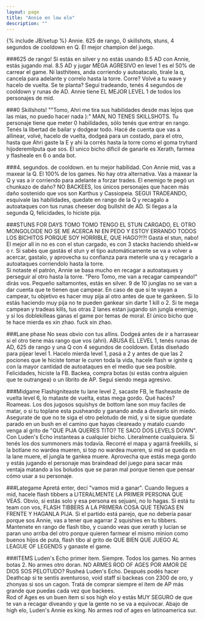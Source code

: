 ```yaml
---
layout: page
title: "Annie en low elo"
description: ""
---
```

{% include JB/setup %}
Annie. 625 de rango, 0 skillshots, stuns, 4 segundos de cooldown en Q. El mejor champion del juego.  

###625 de rango!
Si estás en silver y no estás usando 8.5 AD con Annie, estás jugando mal. 8.5 AD y jugar MEGA AGRESIVO en level 1 es el 50% de carrear el game. Ni lasthitees, anda corriendo y autoatacalo, tirale la q, cancela para adelante y correlo hasta la torre. Corre? Volvé a tu wave y hacelo de vuelta. Se te planta? Seguí tradeando, tenés 4 segundos de cooldown y runas de AD. Annie tiene EL MEJOR LEVEL 1 de todos los personajes de mid.  

###0 Skillshots!
""Tomo, Ahri me tira sus habilidades desde mas lejos que las mias, no puedo hacer nada ):" MAN, NO TENES SKILLSHOTS. Tu personaje tiene que meter 0 habilidades, sólo tenés que entrar en rango. Tenés la libertad de bailar y dodgear todo. Hacé de cuenta que vas a allinear, volvé, hacelo de vuelta, dodgeá para un costado, para el otro, hasta que Ahri gaste la E y ahi la corrés hasta la torre como el goma tryhard hijoderemilputa que sos. El unico bicho dificil de ganarle es Xerath, farmea y flasheale en 6 o anda bot.

###4. segundos. de cooldown. en tu mejor habilidad.
Con Annie mid, vas a maxear la Q. El 100% de los games. No hay otra alternativa. Vas a maxear la Q y vas a ir corriendo para adelante a forzar trades. El enemigo te pegó un chunkazo de daño? NO BACKEES, los únicos personajes que hacen más daño sostenido que vos son Karthus y Cassiopeia. SEGUI TRADEANDO, esquivale las habilidades, quedate en rango de la Q y recagalo a autoataques con tus runas cheeser dog bullshit de AD. Si llegas a la segunda Q, felicidades, lo hiciste pija.  


###STUNS FOR DAYS
TOMO TOMO TENGO EL STUN CARGADO, EL OTRO MONGOLOIDE NO SE ME ACERCA NI EN PEDO Y ESTOY ERRANDO TODOS LOS BICHITOS PORQUE SOY HORRIBLE, QUE HAGO?!?! Gastá el stun, nabo! El mejor all in no es con el stun cargado, es con 3 stacks haciendo shield+w o r. Si sabés que gastás el stun y el tipo automáticamente se va a volver a acercar, gastalo, y aprovecha su confianza para meterle una q y recagarlo a autoataques corriendolo hasta la torre.  
Si notaste el patrón, Annie se basa mucho en recagar a autoataques y perseguir al otro hasta la torre. "Pero Tomo, me van a recagar campeando!" dirás vos. Pequeño saltamontes, estás en silver. 9 de 10 junglas no se van a dar cuenta que te tienen que campear. En caso de que sí te vayan a campear, tu objetivo es hacer muy pija al otro antes de que te gankeen. Si lo estás haciendo muy pija no te pueden gankear sin darte 1 kill o 2. Si te mega campean y tradeas kills, tus otras 2 lanes estan jugando sin jungla enemigo, y si los doblekilleas ganas el game por temas de moral. El único bicho que te hace mierda es xin zhao. fuck xin zhao.  

###Lane phase
No seas obvio con tus allins. Dodgeá antes de ir a harrasear si el otro tiene más rango que vos (ahri). ABUSA EL LEVEL 1, tenés runas de AD, 625 de rango y una Q con 4 segundos de cooldown. Estás diseñado para pijear level 1. Hacelo mierda level 1, pasá a 2 y antes de que las 2 pociones que le hiciste tomar le curen toda la vida, hacele flash w ignite q con la mayor cantidad de autoataques en el medio que sea posible. Felicidades, hiciste la FB. Backea, compra botas (si estás contra alguien que te outrangea) o un librito de AP. Seguí siendo mega agresivo.  


###Midgame
Flashigniteaste tu lane level 2, sacaste FB, le flasheaste de vuelta level 6, lo mataste de vuelta, estas mega gordo. Qué hacés? Roameas. Los dos jugosos squishys de bottom lane son muy faciles de matar, o si tu toplane esta pusheando y ganando anda a divearlo sin miedo. Asegurate de que no te siga el otro pelotudo de mid, y si te sigue quedate parado en un bush en el camino que hayas cleareado y matalo cuando venga al grito de "QUE PIJA QUERES TITO? TE SACO DOS LEVELS DOWN".
Con Luden's Echo instanteas a cualquier bicho. Literalmente cualquiera. Si tenés los dos summoners más todavía. Recorré el mapa y agarrá freekills, si la botlane no wardea mueren, si top no wardea mueren, si mid se queda en la lane muere, el jungla te gankea muere. Aprovecha que estás mega gordo y estás jugando el personaje mas braindead del juego para sacar más ventaja matando a los boludos que se paran mal porque tienen que pensar cómo usar a su personaje.  

###Lategame
Apretá enter, decí "vamos mid a ganar". Cuando llegues a mid, hacele flash tibbers a LITERALMENTE LA PRIMER PERSONA QUE VEAS. Obvio, si estás solo y esa persona es sejuani, no lo hagas. Si está tu team con vos, FLASH TIBBERS A LA PRIMERA COSA QUE TENGAS EN FRENTE Y HAGANLA PIJA. Si el partido está parejo, que no debería pasar porque sos Annie, vas a tener que agarrar 2 squishies en tu tibbers. Mantenete en rango de flash tibo, y cuando veas que xerath y lucian se paran uno arriba del otro porque quieren farmear el mismo minion como buenos hijos de puta, flash tibo al grito de QUE BIEN QUE JUEGO AL LEAGUE OF LEGENDS y ganaste el game.  


###ITEMS
Luden's Echo primer item. Siempre. Todos los games. No armes botas 2. No armes otro doran. NO ARMES ROD OF AGES POR AMOR DE DIOS SOS PELOTUDO? Rusheá Luden's Echo. Después podés hacer Deathcap si te sentís aventuroso, void staff si backeas con 2300 de oro, y zhonyas si sos un cagon. Tratá de comprar siempre el item de AP más grande que puedas cada vez que backees.  
Rod of Ages es un buen item si sos high elo y estás MUY SEGURO de que te van a recagar diveando y que la gente no se va a equivocar. Abajo de high elo, Luden's Annie es king. No armes rod of ages en latinoamerica sur.  